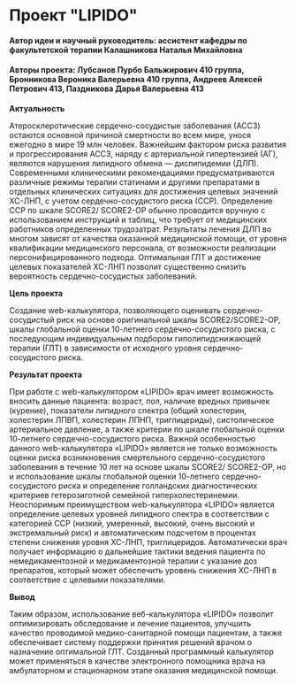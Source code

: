 <h1>Проект "LIPIDO"</h1>
<h4>Автор идеи и научный руководитель: ассистент кафедры по факультетской терапии Калашникова Наталья Михайловна</h4>
<h4>Авторы проекта: Лубсанов Пурбо Бальжирович 410 группа, Бронникова Вероника Валерьевна 410 группа, Андреев Алексей Петрович 413, Паздникова Дарья Валерьевна 413</h4>
<b>Актуальность</b>
<p>Атеросклеротические сердечно-сосудистые заболевания (АССЗ) остаются основной причиной смертности во всем мире, унося ежегодно в мире 19 млн человек. Важнейшим фактором риска развития и прогрессирования АССЗ, наряду с артериальной гипертензией (АГ), являются нарушения липидного обмена — дислипидемии (ДЛП).  Современными клиническими рекомендациями предусматриваются различные режимы терапии статинами и другими препаратами в отдельных клинических ситуациях для достижения целевых значений ХС-ЛНП, с учетом сердечно-сосудистого риска (ССР). Определение ССР по шкале SCORE2/ SCORE2-OP обычно проводится вручную с использованием инструкций и таблиц, что требует от медицинских работников определенных трудозатрат. Результаты лечения ДЛП во многом зависят от качества оказанной медицинской помощи, от уровня квалификации медицинского персонала, от возможности реализации персонифицированного подхода. Оптимальная ГЛТ и достижение целевых показателей ХС-ЛНП позволит существенно снизить вероятность сердечно-сосудистых заболеваний.</p>
<b>Цель проекта</b>
<p>Создание web-калькулятора, позволяющего оценивать сердечно-сосудистый риск на основе оригинальной шкалы SCORE2/SCORE2-OP, шкалы глобальной оценки 10-летнего сердечно-сосудистого риска, с последующим индивидуальным подбором гиполипидснижающей терапии (ГЛТ) в зависимости от исходного уровня сердечно-сосудистого риска.</p>
<b>Результат проекта</b>
<p>При работе с web-калькулятором «LIPIDO» врач имеет возможность вносить данные пациента: возраст, пол, наличие вредных привычек (курение), показатели липидного спектра (общий холестерин, холестерин ЛПВП, холестерин ЛПНП, триглицериды), систолическое артериальное давление, а также критерии по шкале глобальной оценки 10-летнего сердечно-сосудистого риска.  Важной особенностью данного web-калькулятора «LIPIDO» является не только возможность оценки риска возникновения смертельного сердечно-сосудистого заболевания в течение 10 лет на основе шкалы SCORE2/ SCORE2-OP, но и использование шкалы глобальной оценки 10-летнего сердечно-сосудистого риска и определение голландских диагностических критериев гетерозиготной семейной гиперхолестеринемии. Неоспоримым преимуществом web-калькулятора «LIPIDO» является определение целевых уровней липидного спектра в соответствии с категорией ССР (низкий, умеренный, высокий, очень высокий и экстремальный риск) и автоматическим подсчетом в процентах степени снижения уровня ХС-ЛНП, триглицеридов.
Автоматически врач получает информацию о дальнейшие тактики ведения пациента по немедикаментозной и медикаментозной терапии с указание доз препаратов, который может обеспечить уровень снижения ХС-ЛНП в соответствие с целевыми показателями.</p>
<b>Вывод</b>
<p> Таким образом, использование веб-калькулятора «LIPIDO» позволит оптимизировать обследование и лечение пациентов, улучшить качество проводимой медико-санитарной помощи пациентам, а также обеспечивает систему поддержки принятия решений врачом о назначение оптимальной ГЛТ. Созданный программный калькулятор может применяться в качестве электронного помощника врача на амбулаторном и стационарном этапе оказания медицинской помощи.</p>
